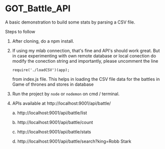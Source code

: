 # GOT_Battle_API
A basic demonstration to build some stats by parsing a CSV file.


Steps to follow
1. After cloning, do a npm install.
2. If using my mlab connection, that's fine and API's should work great.  But in case experimenting with own remote database or 
   local conection do modify the conection string and importantly, please uncomment the line 

       require('./loadCSV')(app); 
       
   from index.js file. This helps in loading the CSV file data for the battles in Game of thrones and stores in database
   
 3. Run the project by `node` or `nodemon` on cmd / terminal. 
   
4. APIs available at http://localhost:9001/api/battle/

     a. http://localhost:9001/api/battle/list

     b. http://localhost:9001/api/battle/count

     c. http://localhost:9001/api/battle/stats

     d. http://localhost:9001/api/battle/search?king=Robb Stark

